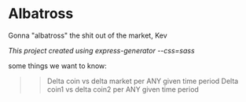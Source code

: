 # Albatross
Gonna "albatross" the shit out of the market, Kev

*This project created using express-generator --css=sass*

some things we want to know:

>>Delta coin vs delta market per ANY given time period
>>Delta coin1 vs delta coin2 per ANY given time period

